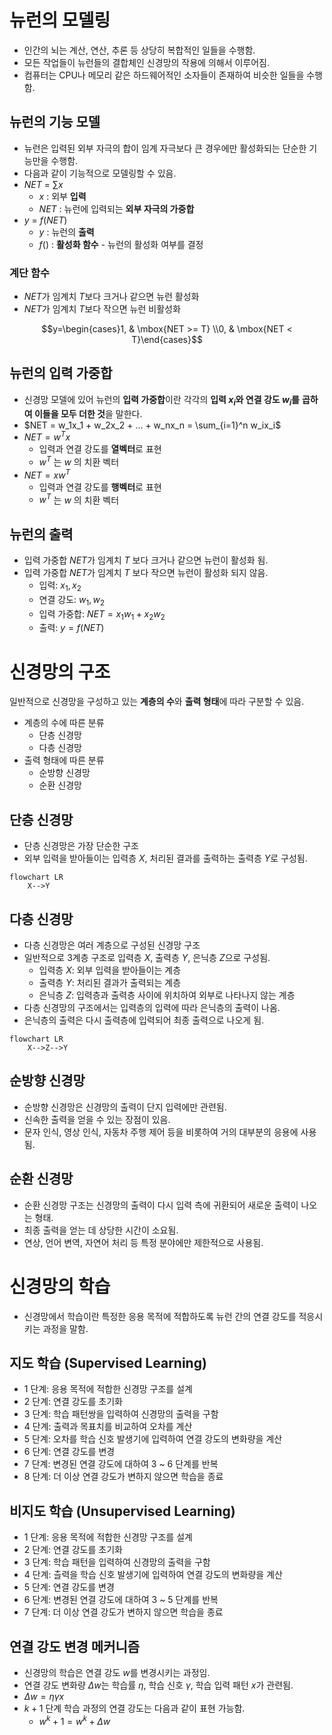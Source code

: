 # 뉴런의 모델링
- 인간의 뇌는 계산, 연산, 추론 등 상당히 복합적인 일들을 수행함.
- 모든 작업들이 뉴런들의 결합체인 신경망의 작용에 의해서 이루어짐.
- 컴퓨터는 CPU나 메모리 같은 하드웨어적인 소자들이 존재하여 비슷한 일들을 수행함.

## 뉴런의 기능 모델
- 뉴런은 입력된 외부 자극의 합이 임계 자극보다 큰 경우에만 활성화되는 단순한 기능만을 수행함.
- 다음과 같이 기능적으로 모델링할 수 있음.
- $NET$ = $\sum x$  
	- $x$ : 외부 **입력**
	- $NET$ : 뉴런에 입력되는 **외부 자극의 가중합**
- $y$ $=$ $f (NET)$ 
	- $y$ : 뉴런의 **출력**
	- $f()$ : **활성화 함수** - 뉴런의 활성화 여부를 결정 

### 계단 함수
- $NET$가 임계치 $T$보다 크거나 같으면 뉴런 활성화
- $NET$가 임계치 $T$보다 작으면 뉴런 비활성화

$$y=\begin{cases}1, & \mbox{NET >= T} \\0, & \mbox{NET < T}\end{cases}$$

## 뉴런의 입력 가중합
- 신경망 모델에 있어 뉴런의 **입력 가중합**이란 각각의 **입력 $x_i$와 연결 강도 $w_i$를** **곱하여 이들을 모두 더한 것**을 말한다.
- $NET = w_1x_1 + w_2x_2 + ... + w_nx_n = \sum_{i=1}^n w_ix_i$ 
- $NET = w^Tx$ 
	- 입력과 연결 강도를 **열벡터**로 표현
	- $w^T$ 는 $w$ 의 치환 벡터
- $NET = xw^T$ 
	- 입력과 연결 강도를 **행벡터**로 표현
	- $w^T$ 는 $w$ 의 치환 벡터

## 뉴런의 출력
- 입력 가중합 $NET$가 임계치 $T$ 보다 크거나 같으면 뉴런이 활성화 됨.
- 입력 가중합 $NET$가 임계치 $T$ 보다 작으면 뉴런이 활성화 되지 않음.
	- 입력: $x_1, x_2$
	- 연결 강도: $w_1, w_2$
	- 입력 가중합: $NET = x_1w_1 + x_2w_2$
	- 출력: $y=f(NET)$


# 신경망의 구조
일반적으로 신경망을 구성하고 있는 **계층의 수**와 **출력 형태**에 따라 구분할 수 있음.
- 계층의 수에 따른 분류
	- 단층 신경망
	- 다층 신경망
- 출력 형태에 따른 분류
	- 순방향 신경망
	- 순환 신경망

## 단층 신경망
- 단층 신경망은 가장 단순한 구조
- 외부 입력을 받아들이는 입력층 $X$, 처리된 결과를 출력하는 출력층 $Y$로 구성됨.

```mermaid
flowchart LR
	X-->Y
```

## 다층 신경망
- 다층 신경망은 여러 계층으로 구성된 신경망 구조
- 일반적으로 3계층 구조로 입력층 $X$, 출력층 $Y$, 은닉층 $Z$으로 구성됨.
	- 입력층 $X$: 외부 입력을 받아들이는 계층
	- 출력층 $Y$: 처리된 결과가 출력되는 계층
	- 은닉층 $Z$: 입력층과 출력층 사이에 위치하여 외부로 나타나지 않는 계층
- 다층 신경망의 구조에서는 입력층의 입력에 따라 은닉층의 출력이 나옴.
- 은닉층의 출력은 다시 출력층에 입력되어 최종 출력으로 나오게 됨.

```mermaid
flowchart LR
	X-->Z-->Y
```

## 순방향 신경망
- 순방향 신경망은 신경망의 출력이 단지 입력에만 관련됨. 
- 신속한 출력을 얻을 수 있는 장점이 있음.
- 문자 인식, 영상 인식, 자동차 주행 제어 등을 비롯하여 거의 대부분의 응용에 사용됨.


## 순환 신경망
- 순환 신경망 구조는 신경망의 출력이 다시 입력 측에 귀환되어 새로운 출력이 나오는 형태.
- 최종 출력을 얻는 데 상당한 시간이 소요됨.
- 연상, 언어 변역, 자연어 처리 등 특정 분야에만 제한적으로 사용됨.

# 신경망의 학습
- 신경망에서 학습이란 특정한 응용 목적에 적합하도록 뉴런 간의 연결 강도를 적응시키는 과정을 말함.

## 지도 학습 (Supervised Learning)
- 1 단계: 응용 목적에 적합한 신경망 구조를 설계
- 2 단계: 연결 강도를 초기화
- 3 단계: 학습 패턴쌍을 입력하여 신경망의 출력을 구함
- 4 단계: 출력과 목표치를 비교하여 오차를 계산
- 5 단계: 오차를 학습 신호 발생기에 입력하여 연결 강도의 변화량을 계산
- 6 단계: 연결 강도를 변경
- 7 단계: 변경된 연결 강도에 대하여 3 ~ 6 단계를 반복
- 8 단계: 더 이상 연결 강도가 변하지 않으면 학습을 종료


## 비지도 학습 (Unsupervised Learning)
- 1 단계: 응용 목적에 적합한 신경망 구조를 설계
- 2 단계: 연결 강도를 초기화
- 3 단계: 학습 패턴을 입력하여 신경망의 출력을 구함
- 4 단계: 츨력을 학습 신호 발생기에 입력하여 연결 강도의 변화량을 계산
- 5 단계: 연결 강도를 변경
- 6 단계: 변경된 연결 강도에 대하여 3 ~ 5 단계를 반복
- 7 단계: 더 이상 연결 강도가 변하지 않으면 학습을 종료

## 연결 강도 변경 메커니즘
- 신경망의 학습은 연결 강도 $w$를 변경시키는 과정임.
- 연결 강도 변화량 $\Delta w$는 학습률 $\eta$, 학습 신호 $\gamma$, 학습 입력 패턴 $x$가 관련됨.
- $\Delta w = \eta \gamma x$ 
- $k + 1$ 단계 학습 과정의 연결 강도는 다음과 같이 표현 가능함.
	- $w^k+1 = w^k + \Delta w$ 